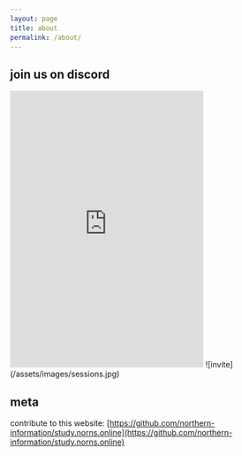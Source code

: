 ```yaml
---
layout: page
title: about
permalink: /about/
---
```

## join us on discord
<iframe src="https://discord.com/widget?id=765746584582750248&theme=dark" width="350" height="500" allowtransparency="true" frameborder="0" sandbox="allow-popups allow-popups-to-escape-sandbox allow-same-origin allow-scripts"></iframe>
![invite](/assets/images/sessions.jpg)

## meta
 contribute to this website: [https://github.com/northern-information/study.norns.online](https://github.com/northern-information/study.norns.online)
